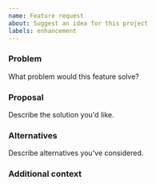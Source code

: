 ```yaml
---
name: Feature request
about: Suggest an idea for this project
labels: enhancement
---
```


### Problem

What problem would this feature solve?

### Proposal

Describe the solution you'd like.

### Alternatives

Describe alternatives you've considered.

### Additional context
